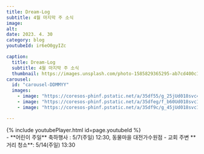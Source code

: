```yaml
---
title: Dream-Log
subtitle: 4월 마지막 주 소식
image:
alt: 
date: 2023. 4. 30
category: blog
youtubeId: ir6eO0gyIZc

caption:
  title: Dream-Log  
  subtitle: 4월 마지막 주 소식
  thumbnail: https://images.unsplash.com/photo-1585829365295-ab7cd400c167?ixlib=rb-4.0.3&ixid=MnwxMjA3fDB8MHxwaG90by1wYWdlfHx8fGVufDB8fHx8&auto=format&fit=crop&w=2370&q=80
carousel:
  id: "carousel-DDMMYY"
  images:
    - image: "https://coresos-phinf.pstatic.net/a/35df55/g_25jUd018svc48v5l26eufyp_f0v73q.jpg?type=e1920_std&cors=band"
    - image: "https://coresos-phinf.pstatic.net/a/35dfeg/f_b60Ud018svc1s3zqdf2ja89c_f0v73q.jpg?type=e1920_std&cors=band"
    - image: "https://coresos-phinf.pstatic.net/a/35df9c/g_45jUd018svc1kltuv5wlntqg_f0v73q.jpg?type=e1920_std&cors=band"

---
```

<div>{% include youtubePlayer.html id=page.youtubeId %}</div>
<!-- <div class="mt-4">{% include carousel.html %}</div> -->
- **어린이 주일** 축하행사 : 5/7(주일) 12:30, 동물마을 대전가수원점
- 교회 주변 **거리 청소**: 5/14(주일) 13:30

